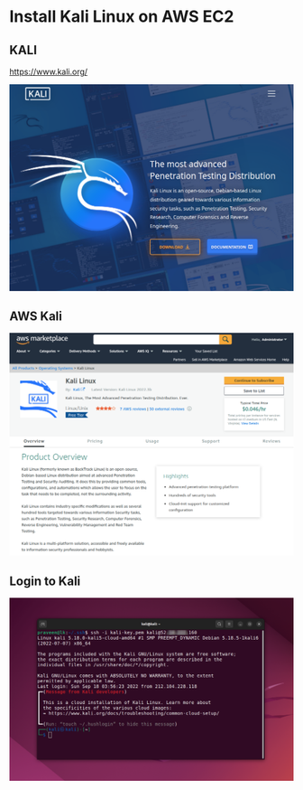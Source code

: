 # Install Kali Linux on AWS EC2

## KALI

https://www.kali.org/

![](kali-home.png)

## AWS Kali

![](kali-aws.png)

## Login to Kali

![](kali-login.png)
